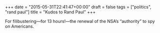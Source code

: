 +++
date = "2015-05-31T22:41:47+00:00"
draft = false
tags = ["politics", "rand paul"]
title = "Kudos to Rand Paul"
+++
<p>For filibustering&mdash;for 13 hours!&mdash;the renewal of the NSA&rsquo;s &ldquo;authority&rdquo; to spy on Americans.</p>